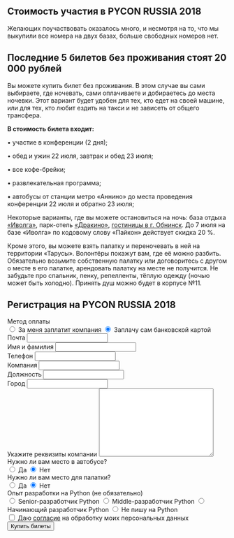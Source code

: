 ## Стоимость участия в PYCON RUSSIA 2018

Желающих поучаствовать оказалось много, и несмотря на то, что мы выкупили все номера на двух базах, больше свободных номеров нет.


## Последние 5 билетов без проживания стоят 20 000 рублей

Вы можете купить билет без проживания. В этом случае вы сами выбираете, где ночевать, сами оплачиваете и добираетесь до места ночевки. Этот вариант будет удобен для тех, кто едет на своей машине, или для тех, кто любит ездить на такси и не зависеть от общего трансфера.

<b>В стоимость билета входит:</b>

• участие в конференции (2 дня);

• обед и ужин 22 июля, завтрак и обед 23 июля;

• все кофе-брейки;

• развлекательная программа;

• автобусы от станции метро «Аннино» до места проведения конференции 22 июля и обратно 23 июля;

Некоторые варианты, где вы можете остановиться на ночь: база отдыха [«Иволга»](http://ivolga-activ.ru/gostinica/), парк-отель [«Дракино»](https://www.drakino.com/about.php), [гостиницы в г. Обнинск](https://www.booking.com/searchresults.ru.html?label=gen173nr-1FCAEoggJCAlhYSDNYBGjCAYgBAZgBIbgBB8gBDdgBAegBAfgBC5ICAXmoAgM&sid=175016c8938db34fd5b0220b15ef2fe3&sb=1&src=index&src_elem=sb&error_url=https%3A%2F%2Fwww.booking.com%2Findex.ru.html%3Flabel%3Dgen173nr-1FCAEoggJCAlhYSDNYBGjCAYgBAZgBIbgBB8gBDdgBAegBAfgBC5ICAXmoAgM%3Bsid%3D175016c8938db34fd5b0220b15ef2fe3%3Bsb_price_type%3Dtotal%26%3B&ss=Обнинск%2C+Калужская+область%2C+Россия&ssne=Грибовка&ssne_untouched=Грибовка&checkin_monthday=22&checkin_month=7&checkin_year=2018&checkout_monthday=23&checkout_month=7&checkout_year=2018&no_rooms=1&group_adults=1&group_children=0&genius_rate=1&from_sf=1&ss_raw=j%2Cybycr&ac_position=0&ac_langcode=ru&dest_id=-2972608&dest_type=city&place_id_lat=55.096901&place_id_lon=36.610298&search_pageview_id=4d842fae8b350052&search_selected=true&search_pageview_id=4d842fae8b350052&ac_suggestion_list_length=3&ac_suggestion_theme_list_length=0). До 7 июля на базе «Иволга» по кодовому слову «Пайкон» действует скидка 20 %.

Кроме этого, вы можете взять палатку и переночевать в ней на территории «Тарусы». Волонтёры покажут вам, где её можно разбить. Обязательно возьмите собственную палатку или договоритесь с другом о месте в его палатке, арендовать палатку на месте не получится. Не забудьте про спальник, пенку, репелленты, тёплую одежду (ночью может быть холодно). Принять душ можно будет в корпусе №11. 

## Регистрация на PYCON RUSSIA 2018

<form id="tickets_form" action="#" class="tickets">
  <div
    class="tickets--field show_if_checked set_action_if_checked"
    data-sif-watch='input'
    data-sif-src="#tickets_payment_company"
    data-sif-what="#toggle_company_details"
  >
    <div class="tickets--label">Метод оплаты</div>
    <label for="tickets_payment_company" class="tickets--label">
      <input
        type="radio"
        name="payment"
        value="company"
        id="tickets_payment_company"
        class="tickets--radio_input set_action_on_check"
        data-saic-action="#"
        data-saic-method="post"
      />
      За меня заплатит компания
    </label>
    <label for="tickets_payment_card" class="tickets--label">
      <input
        type="radio"
        name="payment"
        value="card"
        id="tickets_payment_card"
        class="tickets--radio_input set_action_on_check"
        data-saic-action="#"
        data-saic-method="post"
        checked
      />
      Заплачу сам банковской картой
    </label>
  </div>
  <div id="tickets_picker"></div>
  <div class="tickets--field">
    <label for="tickets_email" class="tickets--label">Почта</label>
    <input type="email" name="email" id="tickets_email" class="tickets--text_input" />
  </div>
  <div class="tickets--field">
    <label for="tickets_name" class="tickets--label">Имя и фамилия</label>
    <input type="text" name="name" id="tickets_name" class="tickets--text_input" />
  </div>
  <div class="tickets--field">
    <label for="tickets_phone" class="tickets--label">Телефон</label>
    <input type="text" name="phone" id="tickets_phone" class="tickets--text_input" />
  </div>
  <div class="tickets--field">
    <label for="tickets_company" class="tickets--label">Компания</label>
    <input type="text" name="company" id="tickets_company" class="tickets--text_input" />
  </div>
  <div class="tickets--field">
    <label for="tickets_position" class="tickets--label">Должность</label>
    <input type="text" name="position" id="tickets_position" class="tickets--text_input" />
  </div>
  <div class="tickets--field">
    <label for="tickets_city" class="tickets--label">Город</label>
    <input type="text" name="city" id="tickets_city" class="tickets--text_input" />
  </div>
  <div id="toggle_company_details" class="tickets--field">
    <label for="tickets_company_details" class="tickets--label">Укажите реквизиты компании</label>
    <textarea name="company_details" id="tickets_company_details" cols="30" rows="10" class="tickets--textarea"></textarea>
  </div>
  <div class="tickets--field">
    <div class="tickets--label">Нужно ли вам место в автобусе?</div>
    <label for="tickets_bus_yes" class="tickets--label">
      <input type="radio" name="bus" value="yes" id="tickets_bus_yes" class="tickets--radio_input" />
      Да
    </label>
    <label for="tickets_bus_no" class="tickets--label">
      <input type="radio" name="bus" value="no" id="tickets_bus_no" class="tickets--radio_input" checked />
      Нет
    </label>
  </div>
  <div class="tickets--field">
    <div class="tickets--label">Нужно ли вам место для палатки?</div>
    <label for="tickets_tent_yes" class="tickets--label">
      <input type="radio" name="tent" value="yes" id="tickets_tent_yes" class="tickets--radio_input" />
      Да
    </label>
    <label for="tickets_tent_no" class="tickets--label">
      <input type="radio" name="tent" value="no" id="tickets_tent_no" class="tickets--radio_input" checked />
      Нет
    </label>
  </div>
  <div class="tickets--field tickets--field-non_mandatory">
    <div class="tickets--label">Опыт разработки на Python <span class="tickets--non_mandatory">(не обязательно)</span></div>
    <label for="tickets_experience_senior" class="tickets--label">
      <input type="radio" name="experience" value="senior" id="tickets_experience_senior" class="tickets--radio_input" />
      Senior-разработчик Python
    </label>
    <label for="tickets_experience_middle" class="tickets--label">
      <input type="radio" name="experience" value="middle" id="tickets_experience_middle" class="tickets--radio_input" />
      Middle-разработчик Python
    </label>
    <label for="tickets_experience_junior" class="tickets--label">
      <input type="radio" name="experience" value="junior" id="tickets_experience_junior" class="tickets--radio_input" />
      Начинающий разработчик Python
    </label>
    <label for="tickets_experience_no" class="tickets--label">
      <input type="radio" name="experience" value="no" id="tickets_experience_no" class="tickets--radio_input" />
      Не пишу на Python
    </label>
  </div>
  <div class="tickets--field">
    <label for="tickets_agreement" class="tickets--label">
      <input type="checkbox" name="agreement" value="true" id="tickets_agreement" class="tickets--radio_input" />
      Даю <a href="https://www.dropbox.com/s/w0rjo9u7d10hzb3/Согласие%20на%20обработку%20ПД.docx?dl=0">согласие</a> на обработку моих персональных данных
    </label>
  </div>
  <div class="tickets--warning"></div>
  <input type="submit" value="Купить билеты" class="tickets--submit" />

  <input type="text" name="_gotcha" style="display:none" />
</form>

<div id="thanks" style="font-size: 18px; color: #4382b4; display: none;">Спасибо, мы скоро свяжемся с вами.</div>

<div id="tickets_widget_wrap" style="display: none;">
  <button type="button" class="tc-background-default" data-tc-event="5ad5a056515e35001c8e2693" data-tc-token="eyJ0eXAiOiJKV1QiLCJhbGciOiJIUzI1NiIsImlzcyI6InRpY2tldHNjbG91ZC5ydSJ9.eyJwIjoiNWE2YjA4ZTQ1MTVlMzUwMDFhODk1OWRjIn0.NVuJBfB3h2X496IFUYH-Z3P57NMRlDtIsp1kaZH_XFQ">Купить билет</button>
</div>

<script src="https://code.jquery.com/jquery-2.2.3.min.js" integrity="sha256-a23g1Nt4dtEYOj7bR+vTu7+T8VP13humZFBJNIYoEJo=" crossorigin="anonymous"></script>
<script src="/2018/js/tickets.js"></script>

<script src="https://api.ticketscloud.org/static/scripts/widget/tcwidget.js"></script>
